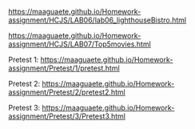 
https://maaguaete.github.io/Homework-assignment/HCJS/LAB06/lab06_lighthouseBistro.html

https://maaguaete.github.io/Homework-assignment/HCJS/LAB07/Top5movies.html

Pretest 1:
https://maaguaete.github.io/Homework-assignment/Pretest/1/pretest.html

Pretest 2:
https://maaguaete.github.io/Homework-assignment/Pretest/2/pretest2.html

Pretest 3:
https://maaguaete.github.io/Homework-assignment/Pretest/3/Pretest3.html
